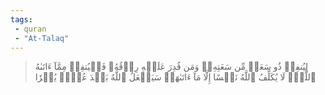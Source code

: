 ```yaml
---
tags: 
 - quran 
 - "At-Talaq"
---
```


> لِيُنفِقۡ ذُو سَعَةٖ مِّن سَعَتِهِۦۖ وَمَن قُدِرَ عَلَيۡهِ رِزۡقُهُۥ فَلۡيُنفِقۡ مِمَّآ ءَاتَىٰهُ ٱللَّهُۚ لَا يُكَلِّفُ ٱللَّهُ نَفۡسًا إِلَّا مَآ ءَاتَىٰهَاۚ سَيَجۡعَلُ ٱللَّهُ بَعۡدَ عُسۡرٖ يُسۡرٗا
